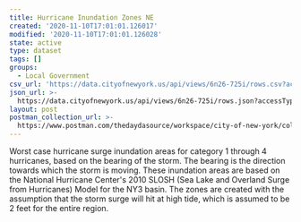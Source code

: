 ```yaml
---
title: Hurricane Inundation Zones NE
created: '2020-11-10T17:01:01.126017'
modified: '2020-11-10T17:01:01.126028'
state: active
type: dataset
tags: []
groups:
  - Local Government
csv_url: 'https://data.cityofnewyork.us/api/views/6n26-725i/rows.csv?accessType=DOWNLOAD'
json_url: >-
  https://data.cityofnewyork.us/api/views/6n26-725i/rows.json?accessType=DOWNLOAD
layout: post
postman_collection_url: >-
  https://www.postman.com/thedaydasource/workspace/city-of-new-york/collection/15909983-69006e88-4a9c-444a-b5d1-cb5d001a9133
---
```

Worst case hurricane surge inundation areas for category 1 through 4 hurricanes, based on the bearing of the storm. The bearing is the direction towards which the storm is moving. These inundation areas are based on the National Hurricane Center's 2010 SLOSH (Sea Lake and Overland Surge from Hurricanes) Model for the NY3 basin.  The zones are created with the assumption that the storm surge will hit at high tide, which is assumed to be 2 feet for the entire region.
